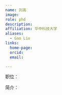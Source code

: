 ```yaml
---
name: 刘高
image: 
role: phd
description: 
affiliation: 华中科技大学
aliases:
  - Gao Liu
links:
  home-page: 
  orcid: 
  email: 

---
```


职位：

简介：
